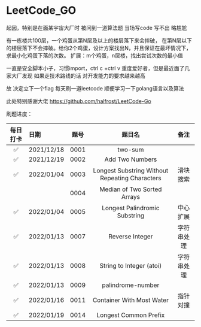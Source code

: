 # LeetCode_GO

起因，特别是在面某宇宙大厂时 被问到一道算法题 当场写code 写不出 略尴尬

有一栋楼共100层，一个鸡蛋从第N层及以上的楼层落下来会摔破， 在第N层以下的楼层落下不会摔破。给你2个鸡蛋，设计方案找出N，并且保证在最坏情况下， 求最小化鸡蛋下落的次数。
扩展：m个鸡蛋，n层楼，找出尝试次数的最小值

一直是安全脚本小子，习惯import，ctrl c +ctrl v 重度爱好者，但是最近面了几家大厂发现 如果走技术路线的话 对开发能力的要求越来越高

故 决定立下一个flag 每天刷一道leetcode 顺便学习一下golang语言以及算法

此处特别感谢大佬 https://github.com/halfrost/LeetCode-Go 

刷题进度：

| 每日打卡 | 日期 | 题号 | 题目名 | 备注 |
| :-----:| :----- | :----: | :----:  | :----:|
| ✅ | 2021/12/18 | 0001 |two-sum | |
| ✅   | 2021/12/19 | 0002 | Add Two Numbers |
| ✅  | 2022/01/04 | 0003 | Longest Substring Without Repeating Characters | 滑块搜索 |
|     |             | 0004 | Median of Two Sorted Arrays |
|  ✅  | 2022/01/04 | 0005 | Longest Palindromic Substring | 中心扩展 |
|  ✅  | 2022/01/13 | 0007 | Reverse Integer | 字符串处理 |
|  ✅  | 2022/01/13 | 0008 | String to Integer (atoi) | 字符串处理 |
|  ✅  | 2022/01/13 | 0009 | palindrome-number |   |
|  ✅  | 2022/01/16 | 0011 | Container With Most Water |  指针对撞 |
|  ✅  | 2022/01/19 | 0014 | Longest Common Prefix |   |
